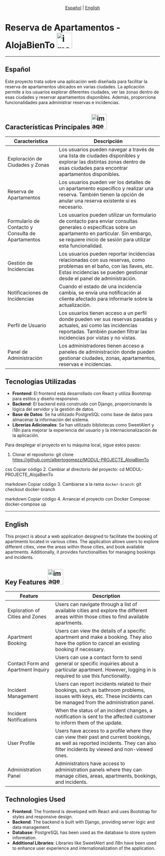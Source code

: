 <div align="center">
    <a href="#español">Español</a> |
    <a href="#english">English</a>
</div>

# Reserva de Apartamentos - AlojaBienTo <img src="https://github.com/albertogomezz/MODUL-PROJECTE_AlojaBienTo/assets/128723669/74b207e4-1470-463d-9839-7498062f6085" alt="imagen" width="50">

---

## Español

Este proyecto trata sobre una aplicación web diseñada para facilitar la reserva de apartamentos ubicados en varias ciudades. La aplicación permite a los usuarios explorar diferentes ciudades, ver las zonas dentro de esas ciudades y reservar apartamentos disponibles. Además, proporciona funcionalidades para administrar reservas e incidencias.

## Características Principales <img src="https://github.com/albertogomezz/MODUL-PROJECTE_AlojaBienTo/assets/128723669/2dae07a8-c395-4608-901b-2d83d5d016f0" alt="imagen" width="50">

| Característica                                             | Descripción                                                                                                                                                                                                                                               |
|------------------------------------------------------------|-----------------------------------------------------------------------------------------------------------------------------------------------------------------------------------------------------------------------------------------------------------|
| Exploración de Ciudades y Zonas                             | Los usuarios pueden navegar a través de una lista de ciudades disponibles y explorar las distintas zonas dentro de esas ciudades para encontrar apartamentos disponibles.                                                                              |
| Reserva de Apartamentos                                     | Los usuarios pueden ver los detalles de un apartamento específico y realizar una reserva. También tienen la opción de anular una reserva existente si es necesario.                                                                                    |
| Formulario de Contacto y Consulta de Apartamentos           | Los usuarios pueden utilizar un formulario de contacto para enviar consultas generales o específicas sobre un apartamento en particular. Sin embargo, se requiere inicio de sesión para utilizar esta funcionalidad.                                   |
| Gestión de Incidencias                                      | Los usuarios pueden reportar incidencias relacionadas con sus reservas, como problemas en el baño, con las llaves, etc. Estas incidencias se pueden gestionar desde el panel de administración.                                                             |
| Notificaciones de Incidencias                               | Cuando el estado de una incidencia cambia, se envía una notificación al cliente afectado para informarle sobre la actualización.                                                                                                                        |
| Perfil de Usuario                                           | Los usuarios tienen acceso a un perfil donde pueden ver sus reservas pasadas y actuales, así como las incidencias reportadas. También pueden filtrar las incidencias por vistas y no vistas.                                                         |
| Panel de Administración                                     | Los administradores tienen acceso a paneles de administración donde pueden gestionar ciudades, zonas, apartamentos, reservas e incidencias.                                                                                                             |

## Tecnologías Utilizadas

- **Frontend**: El frontend está desarrollado con React y utiliza Bootstrap para estilos y diseño responsivo.
- **Backend**: El backend está construido con Django, proporcionando la lógica del servidor y la gestión de datos.
- **Base de Datos**: Se ha utilizado PostgreSQL como base de datos para almacenar la información del sistema.
- **Librerías Adicionales**: Se han utilizado bibliotecas como SweetAlert y i18n para mejorar la experiencia del usuario y la internacionalización de la aplicación.


Para desplegar el proyecto en tu máquina local, sigue estos pasos:

1. Clonar el repositorio:
git clone https://github.com/albertogomezz/MODUL-PROJECTE_AlojaBienTo

css
Copiar código
2. Cambiar al directorio del proyecto:
cd MODUL-PROJECTE_AlojaBienTo

markdown
Copiar código
3. Cambiarse a la rama `docker-branch`:
git checkout docker-branch

markdown
Copiar código
4. Arrancar el proyecto con Docker Compose:
docker-compose up


---

## English

This project is about a web application designed to facilitate the booking of apartments located in various cities. The application allows users to explore different cities, view the areas within those cities, and book available apartments. Additionally, it provides functionalities for managing bookings and incidents.

## Key Features <img src="https://github.com/albertogomezz/MODUL-PROJECTE_AlojaBienTo/assets/128723669/2dae07a8-c395-4608-901b-2d83d5d016f0" alt="imagen" width="50">

| Feature                                                    | Description                                                                                                                                                                                                                                               |
|------------------------------------------------------------|-----------------------------------------------------------------------------------------------------------------------------------------------------------------------------------------------------------------------------------------------------------|
| Exploration of Cities and Zones                             | Users can navigate through a list of available cities and explore the different areas within those cities to find available apartments.                                                                                                                |
| Apartment Booking                                           | Users can view the details of a specific apartment and make a booking. They also have the option to cancel an existing booking if necessary.                                                                                                            |
| Contact Form and Apartment Inquiry                          | Users can use a contact form to send general or specific inquiries about a particular apartment. However, logging in is required to use this functionality.                                                                                             |
| Incident Management                                         | Users can report incidents related to their bookings, such as bathroom problems, issues with keys, etc. These incidents can be managed from the administration panel.                                                                                   |
| Incident Notifications                                      | When the status of an incident changes, a notification is sent to the affected customer to inform them of the update.                                                                                                                                     |
| User Profile                                                | Users have access to a profile where they can view their past and current bookings, as well as reported incidents. They can also filter incidents by viewed and non-viewed ones.                                                                      |
| Administration Panel                                        | Administrators have access to administration panels where they can manage cities, areas, apartments, bookings, and incidents.                                                                                                                          |

## Technologies Used

- **Frontend**: The frontend is developed with React and uses Bootstrap for styles and responsive design.
- **Backend**: The backend is built with Django, providing server logic and data management.
- **Database**: PostgreSQL has been used as the database to store system information.
- **Additional Libraries**: Libraries like SweetAlert and i18n have been used to enhance user experience and internationalization of the application.

